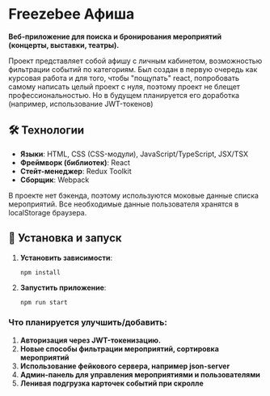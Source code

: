 # Freezebee Афиша

**Веб-приложение для поиска и бронирования мероприятий (концерты, выставки, театры).**

Проект представляет собой афишу с личным кабинетом, возможностью фильтрации событий по категориям. Был создан в первую очередь как курсовая работа и для того, чтобы "пощупать" react, попробовать самому написать целый проект с нуля, поэтому проект не блещет профессиональностью. Но в будущем планируется его доработка (например, использование JWT-токенов)

## 🛠 Технологии  
- **Языки**: HTML, CSS (CSS-модули), JavaScript/TypeScript, JSX/TSX
- **Фреймворк (библиотек)**: React
- **Стейт-менеджер**: Redux Toolkit
- **Сборщик**: Webpack

В проекте нет бэкенда, поэтому используются моковые данные списка мероприятий. Все необходимые данные пользователя хранятся в localStorage браузера.

## 🚀 Установка и запуск  
1. **Установить зависимости**:
   ```
   npm install
   ```
2. **Запустить приложение**:
   ```
   npm run start
   ```

### Что планируется улучшить/добавить:
1. **Авторизация через JWT-токенизацию.**
2. **Новые способы фильтрации мероприятий, сортировка мероприятий**
3. **Использование фейкового сервера, например json-server**
4. **Админ-панель для управления мероприятиями и пользователями**
5. **Ленивая подгрузка карточек событий при скролле**

